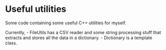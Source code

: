 # Useful utilities
Some code containing some useful C++ utilities for myself.

Currently, 
    - FileUtils has a CSV reader and some string processing stuff that extracts and stores all the data in a dictionary.
    - Dictionary is a template class.